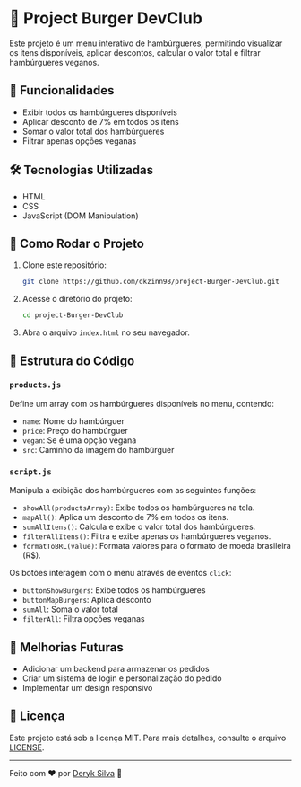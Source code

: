 # 🍔 Project Burger DevClub

Este projeto é um menu interativo de hambúrgueres, permitindo visualizar os itens disponíveis, aplicar descontos, calcular o valor total e filtrar hambúrgueres veganos.

## 📌 Funcionalidades

- Exibir todos os hambúrgueres disponíveis
- Aplicar desconto de 7% em todos os itens
- Somar o valor total dos hambúrgueres
- Filtrar apenas opções veganas

## 🛠️ Tecnologias Utilizadas

- HTML
- CSS
- JavaScript (DOM Manipulation)

## 🚀 Como Rodar o Projeto

1. Clone este repositório:
   ```bash
   git clone https://github.com/dkzinn98/project-Burger-DevClub.git
   ```
2. Acesse o diretório do projeto:
   ```bash
   cd project-Burger-DevClub
   ```
3. Abra o arquivo `index.html` no seu navegador.

## 📜 Estrutura do Código

### `products.js`
Define um array com os hambúrgueres disponíveis no menu, contendo:
- `name`: Nome do hambúrguer
- `price`: Preço do hambúrguer
- `vegan`: Se é uma opção vegana
- `src`: Caminho da imagem do hambúrguer

### `script.js`
Manipula a exibição dos hambúrgueres com as seguintes funções:
- `showAll(productsArray)`: Exibe todos os hambúrgueres na tela.
- `mapAll()`: Aplica um desconto de 7% em todos os itens.
- `sumAllItens()`: Calcula e exibe o valor total dos hambúrgueres.
- `filterAllItens()`: Filtra e exibe apenas os hambúrgueres veganos.
- `formatToBRL(value)`: Formata valores para o formato de moeda brasileira (R$).

Os botões interagem com o menu através de eventos `click`:
- `buttonShowBurgers`: Exibe todos os hambúrgueres
- `buttonMapBurgers`: Aplica desconto
- `sumAll`: Soma o valor total
- `filterAll`: Filtra opções veganas

## 📌 Melhorias Futuras

- Adicionar um backend para armazenar os pedidos
- Criar um sistema de login e personalização do pedido
- Implementar um design responsivo

## 📝 Licença

Este projeto está sob a licença MIT. Para mais detalhes, consulte o arquivo [LICENSE](LICENSE).

---

Feito com ❤️ por [Deryk Silva](https://github.com/dkzinn98) 🚀
